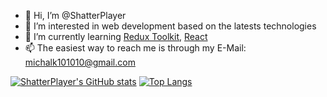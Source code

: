 - 👋 Hi, I’m @ShatterPlayer
- 👀 I’m interested in web development based on the latests technologies
- 🌱 I’m currently learning [Redux Toolkit](https://github.com/reduxjs/redux-toolkit), [React](https://github.com/facebook/react)
- 📫 The easiest way to reach me is through my E-Mail: michalk101010@gmail.com

[![ShatterPlayer's GitHub stats](https://github-readme-stats.vercel.app/api?username=ShatterPlayer&theme=tokyonight)](https://github.com/anuraghazra/github-readme-stats)
[![Top Langs](https://github-readme-stats.vercel.app/api/top-langs/?username=ShatterPlayer&layout=compact&theme=tokyonight)](https://github.com/anuraghazra/github-readme-stats)

<!---
ShatterPlayer/ShatterPlayer is a ✨ special ✨ repository because its `README.md` (this file) appears on your GitHub profile.
You can click the Preview link to take a look at your changes.
--->

